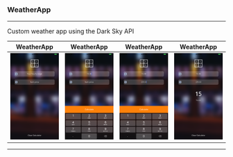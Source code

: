 ### WeatherApp ###

- - - -

Custom weather app using the Dark Sky API

WeatherApp                                                                                                                  | WeatherApp                                                                                                                  | WeatherApp                                                                                                                 | WeatherApp
:-----------------------------------------------------------------------------------------------------------------------------------------------------------:|:-------------------------------------------------------------------------------------------------------------------------------------------------------------:|:-----------------------------------------------------------------------------------------------------------------------------------------------------------:|:-------------------------------------------------------------------------------------------------------------------------------------------------------------:
![picture alt](https://github.com/andrei-blaj/iOS/blob/master/iOS%2011%20&%20Swift%204/window-shopper/Screenshots/1.png?raw=true "First screen") | ![picture alt](https://github.com/andrei-blaj/iOS/blob/master/iOS%2011%20&%20Swift%204/window-shopper/Screenshots/2.png?raw=true "Second screen") | ![picture alt](https://github.com/andrei-blaj/iOS/blob/master/iOS%2011%20&%20Swift%204/window-shopper/Screenshots/3.png?raw=true "Third screen") | ![picture alt](https://github.com/andrei-blaj/iOS/blob/master/iOS%2011%20&%20Swift%204/window-shopper/Screenshots/4.png?raw=true "Fourth screen")

- - - -
